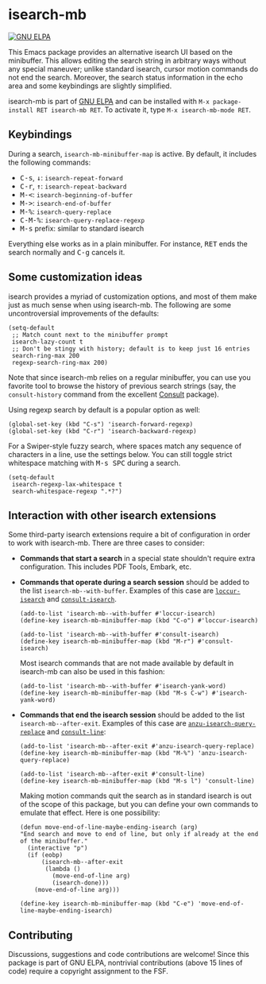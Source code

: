 isearch-mb
==========

<a href="http://elpa.gnu.org/packages/isearch-mb.html"><img alt="GNU ELPA" src="https://elpa.gnu.org/packages/isearch-mb.svg"/></a>

This Emacs package provides an alternative isearch UI based on the
minibuffer.  This allows editing the search string in arbitrary ways
without any special maneuver; unlike standard isearch, cursor motion
commands do not end the search.  Moreover, the search status
information in the echo area and some keybindings are slightly
simplified.

isearch-mb is part of [GNU ELPA] and can be installed with `M-x
package-install RET isearch-mb RET`.  To activate it, type `M-x
isearch-mb-mode RET`.

Keybindings
-----------

During a search, `isearch-mb-minibuffer-map` is active.  By default,
it includes the following commands:

- <kbd>C-s</kbd>, <kbd>↓</kbd>: `isearch-repeat-forward`
- <kbd>C-r</kbd>, <kbd>↑</kbd>: `isearch-repeat-backward`
- <kbd>M-<</kbd>: `isearch-beginning-of-buffer`
- <kbd>M-></kbd>: `isearch-end-of-buffer`
- <kbd>M-%</kbd>: `isearch-query-replace`
- <kbd>C-M-%</kbd>: `isearch-query-replace-regexp`
- <kbd>M-s</kbd> prefix: similar to standard isearch

Everything else works as in a plain minibuffer.  For instance,
<kbd>RET</kbd> ends the search normally and <kbd>C-g</kbd> cancels it.

Some customization ideas
------------------------

isearch provides a myriad of customization options, and most of them
make just as much sense when using isearch-mb.  The following are some
uncontroversial improvements of the defaults:

``` elisp
(setq-default
 ;; Match count next to the minibuffer prompt
 isearch-lazy-count t
 ;; Don't be stingy with history; default is to keep just 16 entries
 search-ring-max 200
 regexp-search-ring-max 200)
```

Note that since isearch-mb relies on a regular minibuffer, you can use
you favorite tool to browse the history of previous search strings
(say, the `consult-history` command from the excellent [Consult]
package).

Using regexp search by default is a popular option as well:

```elisp
(global-set-key (kbd "C-s") 'isearch-forward-regexp)
(global-set-key (kbd "C-r") 'isearch-backward-regexp)
```

For a Swiper-style fuzzy search, where spaces match any sequence of
characters in a line, use the settings below.  You can still toggle
strict whitespace matching with <kbd>M-s SPC</kbd> during a search.

``` elisp
(setq-default
 isearch-regexp-lax-whitespace t
 search-whitespace-regexp ".*?")
```

Interaction with other isearch extensions
-----------------------------------------

Some third-party isearch extensions require a bit of configuration in
order to work with isearch-mb.  There are three cases to consider:

- **Commands that start a search** in a special state shouldn't
  require extra configuration.  This includes PDF Tools, Embark, etc.

- **Commands that operate during a search session** should be added to
  the list `isearch-mb--with-buffer`.  Examples of this case are
  [`loccur-isearch`][loccur] and [`consult-isearch`][consult].

  ``` elisp
  (add-to-list 'isearch-mb--with-buffer #'loccur-isearch)
  (define-key isearch-mb-minibuffer-map (kbd "C-o") #'loccur-isearch)

  (add-to-list 'isearch-mb--with-buffer #'consult-isearch)
  (define-key isearch-mb-minibuffer-map (kbd "M-r") #'consult-isearch)
  ```

  Most isearch commands that are not made available by default in
  isearch-mb can also be used in this fashion:

  ``` elisp
  (add-to-list 'isearch-mb--with-buffer #'isearch-yank-word)
  (define-key isearch-mb-minibuffer-map (kbd "M-s C-w") #'isearch-yank-word)
  ```

- **Commands that end the isearch session** should be added to the
  list `isearch-mb--after-exit`.  Examples of this case are
  [`anzu-isearch-query-replace`][anzu] and [`consult-line`][consult]:

  ``` elisp
  (add-to-list 'isearch-mb--after-exit #'anzu-isearch-query-replace)
  (define-key isearch-mb-minibuffer-map (kbd "M-%") 'anzu-isearch-query-replace)

  (add-to-list 'isearch-mb--after-exit #'consult-line)
  (define-key isearch-mb-minibuffer-map (kbd "M-s l") 'consult-line)
  ```

  Making motion commands quit the search as in standard isearch is out
  of the scope of this package, but you can define your own commands
  to emulate that effect.  Here is one possibility:

  ```elisp
  (defun move-end-of-line-maybe-ending-isearch (arg)
  "End search and move to end of line, but only if already at the end of the minibuffer."
    (interactive "p")
    (if (eobp)
        (isearch-mb--after-exit
         (lambda ()
           (move-end-of-line arg)
           (isearch-done)))
      (move-end-of-line arg)))

  (define-key isearch-mb-minibuffer-map (kbd "C-e") 'move-end-of-line-maybe-ending-isearch)
  ```

Contributing
------------

Discussions, suggestions and code contributions are welcome!  Since
this package is part of GNU ELPA, nontrivial contributions (above 15
lines of code) require a copyright assignment to the FSF.

[GNU ELPA]: https://elpa.gnu.org/packages/isearch-mb.html
[consult]: https://github.com/minad/consult
[loccur]: https://github.com/fourier/loccur#isearch-integration
[anzu]: https://github.com/emacsorphanage/anzu
